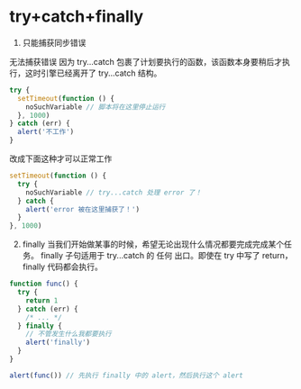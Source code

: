 # try+catch+finally

1. 只能捕获同步错误

无法捕获错误
因为 try...catch 包裹了计划要执行的函数，该函数本身要稍后才执行，这时引擎已经离开了 try...catch 结构。

```js
try {
  setTimeout(function () {
    noSuchVariable // 脚本将在这里停止运行
  }, 1000)
} catch (err) {
  alert('不工作')
}
```

改成下面这种才可以正常工作

```js
setTimeout(function () {
  try {
    noSuchVariable // try...catch 处理 error 了！
  } catch {
    alert('error 被在这里捕获了！')
  }
}, 1000)
```

2. finally
   当我们开始做某事的时候，希望无论出现什么情况都要完成完成某个任务。
   finally 子句适用于 try...catch 的 任何 出口。即使在 try 中写了 return， finally 代码都会执行。

```js
function func() {
  try {
    return 1
  } catch (err) {
    /* ... */
  } finally {
    // 不管发生什么我都要执行
    alert('finally')
  }
}

alert(func()) // 先执行 finally 中的 alert，然后执行这个 alert
```
